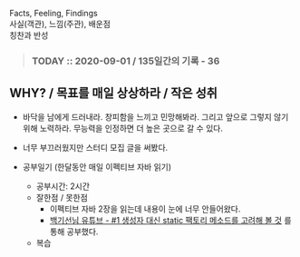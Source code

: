 Facts, Feeling, Findings  
사실(객관), 느낌(주관), 배운점  
칭찬과 반성

> ### TODAY :: 2020-09-01 / 135일간의 기록 - 36

## WHY? / 목표를 매일 상상하라 / 작은 성취

* 바닥을 남에게 드러내라. 창피함을 느끼고 민망해봐라. 그리고 앞으로 그렇지 않기 위해 노력하라. 
  무능력을 인정하면 더 높은 곳으로 갈 수 있다.

* 너무 부끄러웠지만 스터디 모집 글을 써봤다.

* 공부일기 (한달동안 매일 이펙티브 자바 읽기)
  - 공부시간: 2시간 
  - 잘한점 / 못한점
    - 이펙티브 자바 2장을 읽는데 내용이 눈에 너무 안들어왔다. 
    - [백기선님 유튜브 - #1 생성자 대신 static 팩토리 메소드를 고려해 볼 것](https://www.youtube.com/watch?v=X7RXP6EI-5E&list=PLfI752FpVCS8e5ACdi5dpwLdlVkn0QgJJ) 를 통해 공부했다. 
  - 복습
